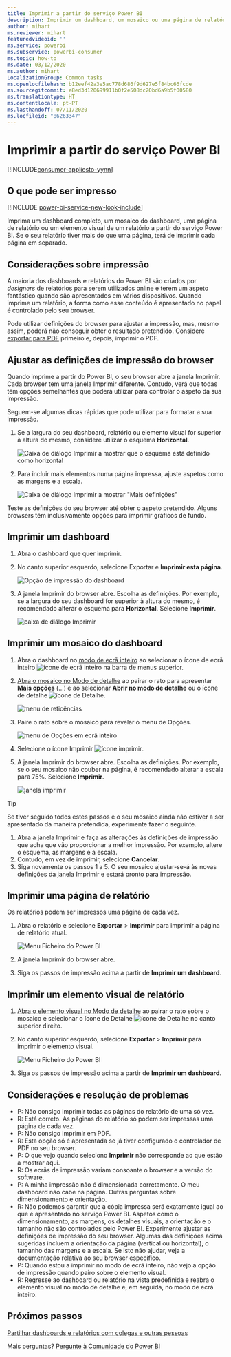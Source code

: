 ```yaml
---
title: Imprimir a partir do serviço Power BI
description: Imprimir um dashboard, um mosaico ou uma página de relatório a partir do serviço Power BI.
author: mihart
ms.reviewer: mihart
featuredvideoid: ''
ms.service: powerbi
ms.subservice: powerbi-consumer
ms.topic: how-to
ms.date: 03/12/2020
ms.author: mihart
LocalizationGroup: Common tasks
ms.openlocfilehash: b12eef42a3e5ac778d686f9d627e5f84bc66fcde
ms.sourcegitcommit: e8ed3d120699911b0f2e508dc20bd6a9b5f00580
ms.translationtype: HT
ms.contentlocale: pt-PT
ms.lasthandoff: 07/11/2020
ms.locfileid: "86263347"
---
```

# <a name="printing-from-the-power-bi-service"></a>Imprimir a partir do serviço Power BI

[!INCLUDE[consumer-appliesto-yynn](../includes/consumer-appliesto-yynn.md)]
## <a name="what-can-be-printed"></a>O que pode ser impresso
[!INCLUDE [power-bi-service-new-look-include](../includes/power-bi-service-new-look-include.md)]

Imprima um dashboard completo, um mosaico do dashboard, uma página de relatório ou um elemento visual de um relatório a partir do serviço Power BI. Se o seu relatório tiver mais do que uma página, terá de imprimir cada página em separado. 

## <a name="printing-considerations"></a>Considerações sobre impressão

A maioria dos dashboards e relatórios do Power BI são criados por *designers* de relatórios para serem utilizados online e terem um aspeto fantástico quando são apresentados em vários dispositivos. Quando imprime um relatório, a forma como esse conteúdo é apresentado no papel é controlado pelo seu browser. 

Pode utilizar definições do browser para ajustar a impressão, mas, mesmo assim, poderá não conseguir obter o resultado pretendido. Considere [exportar para PDF](end-user-pdf.md) primeiro e, depois, imprimir o PDF. 

## <a name="adjust-your-browser-print-settings"></a>Ajustar as definições de impressão do browser
Quando imprime a partir do Power BI, o seu browser abre a janela Imprimir. Cada browser tem uma janela Imprimir diferente. Contudo, verá que todas têm opções semelhantes que poderá utilizar para controlar o aspeto da sua impressão. 

Seguem-se algumas dicas rápidas que pode utilizar para formatar a sua impressão.

   > 
1. Se a largura do seu dashboard, relatório ou elemento visual for superior à altura do mesmo, considere utilizar o esquema **Horizontal**. 

   ![Caixa de diálogo Imprimir a mostrar que o esquema está definido como horizontal](./media/end-user-print/power-bi-landscape-layout.png)

2. Para incluir mais elementos numa página impressa, ajuste aspetos como as margens e a escala. 

    ![Caixa de diálogo Imprimir a mostrar "Mais definições"](./media/end-user-print/power-bi-margins.png)

Teste as definições do seu browser até obter o aspeto pretendido. Alguns browsers têm inclusivamente opções para imprimir gráficos de fundo. 

## <a name="print-a-dashboard"></a>Imprimir um dashboard
1. Abra o dashboard que quer imprimir.
2. No canto superior esquerdo, selecione Exportar e **Imprimir esta página**.
   
    ![Opção de impressão do dashboard](./media/end-user-print/power-bi-dashboard-print.png)

3. A janela Imprimir do browser abre. Escolha as definições. Por exemplo, se a largura do seu dashboard for superior à altura do mesmo, é recomendado alterar o esquema para **Horizontal**. Selecione **Imprimir**.
   
    ![caixa de diálogo Imprimir](./media/end-user-print/power-bi-print-dash.png)

## <a name="print-a-dashboard-tile"></a>Imprimir um mosaico do dashboard
1. Abra o dashboard no [modo de ecrã inteiro](end-user-focus.md) ao selecionar o ícone de ecrã inteiro ![ícone de ecrã inteiro](./media/end-user-print/power-bi-full-screen.png) na barra de menus superior.

3. [Abra o mosaico no Modo de detalhe](end-user-focus.md) ao pairar o rato para apresentar **Mais opções** (...) e ao selecionar **Abrir no modo de detalhe** ou o ícone de detalhe ![ícone de Detalhe](./media/end-user-print/power-bi-focus-icon.png).
   
    ![menu de reticências](./media/end-user-print/power-bi-menu-options.png)

4. Paire o rato sobre o mosaico para revelar o menu de Opções.
   
    ![menu de Opções em ecrã inteiro](./media/end-user-print/menu-options-new.png)

4. Selecione o ícone Imprimir ![ícone imprimir](./media/end-user-print/print-icon.png).     

5. A janela Imprimir do browser abre. Escolha as definições. Por exemplo, se o seu mosaico não couber na página, é recomendado alterar a escala para 75%. Selecione **Imprimir**.

    ![janela imprimir](./media/end-user-print/power-bi-scale.png) 

> [!TIP]
> Se tiver seguido todos estes passos e o seu mosaico ainda não estiver a ser apresentado da maneira pretendida, experimente fazer o seguinte.
> 1. Abra a janela Imprimir e faça as alterações às definições de impressão que acha que vão proporcionar a melhor impressão. Por exemplo, altere o esquema, as margens e a escala. 
> 2. Contudo, em vez de imprimir, selecione **Cancelar**. 
> 3. Siga novamente os passos 1 a 5. O seu mosaico ajustar-se-á às novas definições da janela Imprimir e estará pronto para impressão.

## <a name="print-a-report-page"></a>Imprimir uma página de relatório
Os relatórios podem ser impressos uma página de cada vez.

1. Abra o relatório e selecione **Exportar** > **Imprimir** para imprimir a página de relatório atual.
   
    ![Menu Ficheiro do Power BI](./media/end-user-print/power-bi-report-print.png)
2. A janela Imprimir do browser abre.

3. Siga os passos de impressão acima a partir de **Imprimir um dashboard**.
   


## <a name="print-a-report-visual"></a>Imprimir um elemento visual de relatório
1. [Abra o elemento visual no Modo de detalhe](end-user-focus.md) ao pairar o rato sobre o mosaico e selecionar o ícone de Detalhe ![ícone de Detalhe](./media/end-user-print/power-bi-focus-icon.png) no canto superior direito.

2. No canto superior esquerdo, selecione **Exportar** > **Imprimir** para imprimir o elemento visual.

    ![Menu Ficheiro do Power BI](./media/end-user-print/power-bi-report-print.png)


3. Siga os passos de impressão acima a partir de **Imprimir um dashboard**.

## <a name="considerations-and-troubleshooting"></a>Considerações e resolução de problemas

* P: Não consigo imprimir todas as páginas do relatório de uma só vez.    
* R: Está correto. As páginas do relatório só podem ser impressas uma página de cada vez.
* P: Não consigo imprimir em PDF.    
* R: Esta opção só é apresentada se já tiver configurado o controlador de PDF no seu browser.    
* P: O que vejo quando seleciono **Imprimir** não corresponde ao que estão a mostrar aqui.    
* R: Os ecrãs de impressão variam consoante o browser e a versão do software.
* P: A minha impressão não é dimensionada corretamente.  O meu dashboard não cabe na página. Outras perguntas sobre dimensionamento e orientação.    
* R: Não podemos garantir que a cópia impressa será exatamente igual ao que é apresentado no serviço Power BI. Aspetos como o dimensionamento, as margens, os detalhes visuais, a orientação e o tamanho não são controlados pelo Power BI. Experimente ajustar as definições de impressão do seu browser. Algumas das definições acima sugeridas incluem a orientação da página (vertical ou horizontal), o tamanho das margens e a escala. Se isto não ajudar, veja a documentação relativa ao seu browser específico.      
* P: Quando estou a imprimir no modo de ecrã inteiro, não vejo a opção de impressão quando pairo sobre o elemento visual.   
* R: Regresse ao dashboard ou relatório na vista predefinida e reabra o elemento visual no modo de detalhe e, em seguida, no modo de ecrã inteiro. 

## <a name="next-steps"></a>Próximos passos
[Partilhar dashboards e relatórios com colegas e outras pessoas](../collaborate-share/service-share-dashboards.md)

Mais perguntas? [Pergunte à Comunidade do Power BI](https://community.powerbi.com/)
